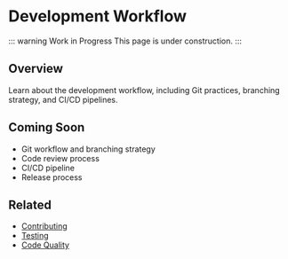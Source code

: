 # Development Workflow

::: warning Work in Progress
This page is under construction.
:::

## Overview

Learn about the development workflow, including Git practices, branching strategy, and CI/CD pipelines.

## Coming Soon

- Git workflow and branching strategy
- Code review process
- CI/CD pipeline
- Release process

## Related

- [Contributing](/contributing)
- [Testing](/guide/testing)
- [Code Quality](/guide/code-quality)
